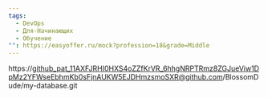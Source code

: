 ```yaml
---
tags:
  - DevOps
  - Для-Начинающих
  - Обучение
"": https://easyoffer.ru/mock?profession=18&grade=Middle
---
```

https://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@github.com/BlossomDude/my-database.git